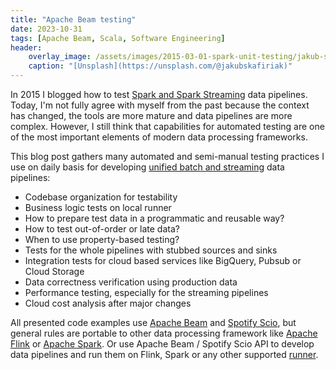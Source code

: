```yaml
---
title: "Apache Beam testing"
date: 2023-10-31
tags: [Apache Beam, Scala, Software Engineering]
header:
    overlay_image: /assets/images/2015-03-01-spark-unit-testing/jakub-skafiriak-AljDaiCbCVY-unsplash.webp
    caption: "[Unsplash](https://unsplash.com/@jakubskafiriak)"
---
```


In 2015 I blogged how to test [Spark and Spark Streaming](/blog/2015/03/01/spark-unit-testing/) data pipelines.
Today, I'm not fully agree with myself from the past because the context has changed, the tools are more mature and data pipelines are more complex.
However, I still think that capabilities for automated testing are one of the most important elements of modern data processing frameworks.

This blog post gathers many automated and semi-manual testing practices I use on daily basis for developing [unified batch and streaming](/blog/2023/09/27/unified-batch-streaming/) data pipelines:

* Codebase organization for testability
* Business logic tests on local runner
* How to prepare test data in a programmatic and reusable way?
* How to test out-of-order or late data?
* When to use property-based testing?
* Tests for the whole pipelines with stubbed sources and sinks
* Integration tests for cloud based services like BigQuery, Pubsub or Cloud Storage
* Data correctness verification using production data
* Performance testing, especially for the streaming pipelines
* Cloud cost analysis after major changes

All presented code examples use [Apache Beam](https://github.com/apache/beam) and [Spotify Scio](https://github.com/spotify/scio), but general rules are portable to other data processing framework like [Apache Flink](https://flink.apache.org) or [Apache Spark](https://flink.apache.org).
Or use Apache Beam / Spotify Scio API to develop data pipelines and run them on Flink, Spark or any other supported [runner](https://beam.apache.org/documentation/runners/capability-matrix/).
